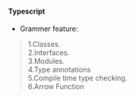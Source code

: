 #### Typescript

- Grammer feature:   
> 1.Classes.  
> 2.Interfaces.  
> 3.Modules.  
> 4.Type annotations   
> 5.Compile time type checking.  
> 6.Arrow Function   
